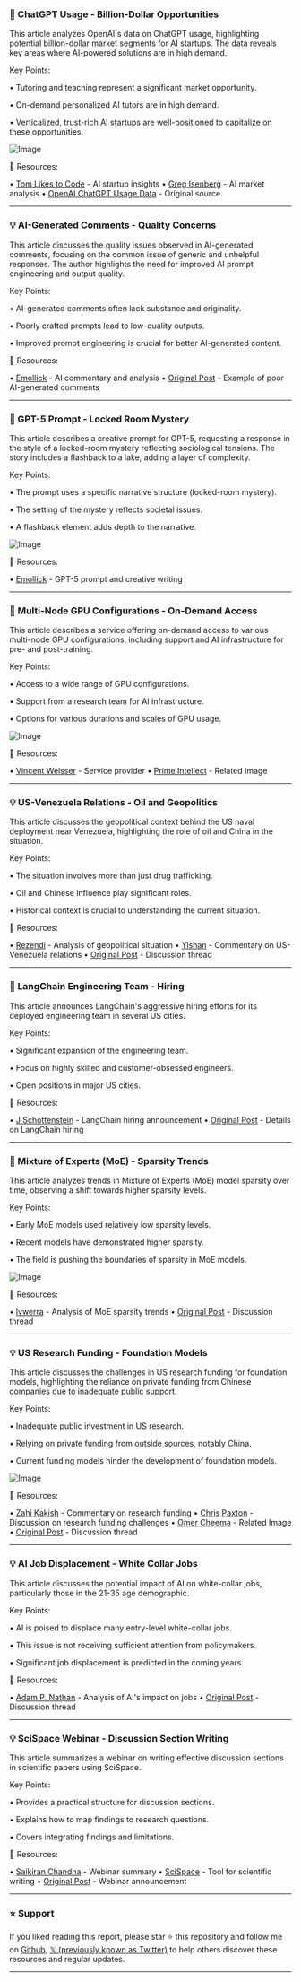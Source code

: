 ### 🤖 ChatGPT Usage - Billion-Dollar Opportunities

This article analyzes OpenAI's data on ChatGPT usage, highlighting potential billion-dollar market segments for AI startups.  The data reveals key areas where AI-powered solutions are in high demand.

Key Points:

• Tutoring and teaching represent a significant market opportunity.

• On-demand personalized AI tutors are in high demand.

• Verticalized, trust-rich AI startups are well-positioned to capitalize on these opportunities.


![Image](https://pbs.twimg.com/media/G07NPhkXwAAoQTi?format=jpg&name=small)

🔗 Resources:

• [Tom Likes to Code](https://x.com/tomlikestocode) -  AI startup insights
• [Greg Isenberg](https://x.com/gregisenberg) - AI market analysis
• [OpenAI ChatGPT Usage Data](https://x.com/gregisenberg/status/1967737940743717373) - Original source


---

### 💡 AI-Generated Comments - Quality Concerns

This article discusses the quality issues observed in AI-generated comments, focusing on the common issue of generic and unhelpful responses.  The author highlights the need for improved AI prompt engineering and output quality.

Key Points:

• AI-generated comments often lack substance and originality.

• Poorly crafted prompts lead to low-quality outputs.


• Improved prompt engineering is crucial for better AI-generated content.


🔗 Resources:

• [Emollick](https://x.com/emollick) - AI commentary and analysis
• [Original Post](https://x.com/emollick/status/1967803248183742519) - Example of poor AI-generated comments


---

### 🤖 GPT-5 Prompt - Locked Room Mystery

This article describes a creative prompt for GPT-5, requesting a response in the style of a locked-room mystery reflecting sociological tensions.  The story includes a flashback to a lake, adding a layer of complexity.

Key Points:

• The prompt uses a specific narrative structure (locked-room mystery).

• The setting of the mystery reflects societal issues.

• A flashback element adds depth to the narrative.


![Image](https://pbs.twimg.com/media/G08YMwIW0AADsUq?format=jpg&name=small)

🔗 Resources:

• [Emollick](https://x.com/emollick) -  GPT-5 prompt and creative writing


---

### 🚀 Multi-Node GPU Configurations - On-Demand Access

This article describes a service offering on-demand access to various multi-node GPU configurations, including support and AI infrastructure for pre- and post-training.

Key Points:

• Access to a wide range of GPU configurations.

• Support from a research team for AI infrastructure.

• Options for various durations and scales of GPU usage.


![Image](https://pbs.twimg.com/media/G07B6S0bgAA96ex?format=jpg&name=small)

🔗 Resources:

• [Vincent Weisser](https://x.com/vincentweisser) - Service provider
• [Prime Intellect](https://x.com/PrimeIntellect/status/1967724735430791342) - Related Image


---

### 💡 US-Venezuela Relations - Oil and Geopolitics

This article discusses the geopolitical context behind the US naval deployment near Venezuela, highlighting the role of oil and China in the situation.

Key Points:

• The situation involves more than just drug trafficking.

• Oil and Chinese influence play significant roles.

• Historical context is crucial to understanding the current situation.


🔗 Resources:

• [Rezendi](https://x.com/rezendi) - Analysis of geopolitical situation
• [Yishan](https://x.com/yishan) -  Commentary on US-Venezuela relations
• [Original Post](https://x.com/yishan/status/1967541128141721654) - Discussion thread


---

### 🚀 LangChain Engineering Team - Hiring

This article announces LangChain's aggressive hiring efforts for its deployed engineering team in several US cities.

Key Points:

• Significant expansion of the engineering team.

• Focus on highly skilled and customer-obsessed engineers.

• Open positions in major US cities.


🔗 Resources:

• [J Schottenstein](https://x.com/j_schottenstein) -  LangChain hiring announcement
• [Original Post](https://x.com/j_schottenstein/status/1967805382241419519) -  Details on LangChain hiring


---

### 🤖 Mixture of Experts (MoE) - Sparsity Trends

This article analyzes trends in Mixture of Experts (MoE) model sparsity over time, observing a shift towards higher sparsity levels.

Key Points:

• Early MoE models used relatively low sparsity levels.

• Recent models have demonstrated higher sparsity.

•  The field is pushing the boundaries of sparsity in MoE models.


![Image](https://pbs.twimg.com/media/Gy4ua2iXEAA9XjS?format=jpg&name=small)

🔗 Resources:

• [lvwerra](https://x.com/lvwerra) - Analysis of MoE sparsity trends
• [Original Post](https://x.com/lvwerra/status/1958554268517929372) -  Discussion thread


---

### 💡 US Research Funding - Foundation Models

This article discusses the challenges in US research funding for foundation models, highlighting the reliance on private funding from Chinese companies due to inadequate public support.

Key Points:

•  Inadequate public investment in US research.

•  Relying on private funding from outside sources, notably China.

•  Current funding models hinder the development of foundation models.


![Image](https://pbs.twimg.com/media/G01Isa-XYAA0buB?format=jpg&name=small)

🔗 Resources:

• [Zahi Kakish](https://x.com/zahi_kakish) - Commentary on research funding
• [Chris Paxton](https://x.com/chris_j_paxton) - Discussion on research funding challenges
• [Omer Cheema](https://x.com/OmerCheeema/status/1967308542836445572) - Related Image
• [Original Post](https://x.com/chris_j_paxton/status/1967782267259871426) - Discussion thread


---

### 💡 AI Job Displacement - White Collar Jobs

This article discusses the potential impact of AI on white-collar jobs, particularly those in the 21-35 age demographic.

Key Points:

• AI is poised to displace many entry-level white-collar jobs.

• This issue is not receiving sufficient attention from policymakers.

•  Significant job displacement is predicted in the coming years.


🔗 Resources:

• [Adam P. Nathan](https://x.com/adampnathan) - Analysis of AI's impact on jobs
• [Original Post](https://x.com/adampnathan/status/1967625233118163197) - Discussion thread


---

### 💡 SciSpace Webinar - Discussion Section Writing

This article summarizes a webinar on writing effective discussion sections in scientific papers using SciSpace.

Key Points:

• Provides a practical structure for discussion sections.

• Explains how to map findings to research questions.

• Covers integrating findings and limitations.



🔗 Resources:

• [Saikiran Chandha](https://x.com/saikiranchandha) -  Webinar summary
• [SciSpace](https://x.com/scispace_) -  Tool for scientific writing
• [Original Post](https://x.com/scispace_/status/1967476878962462878) - Webinar announcement


---

### ⭐️ Support

If you liked reading this report, please star ⭐️ this repository and follow me on [Github](https://github.com/Drix10), [𝕏 (previously known as Twitter)](https://x.com/DRIX_10_) to help others discover these resources and regular updates.

---